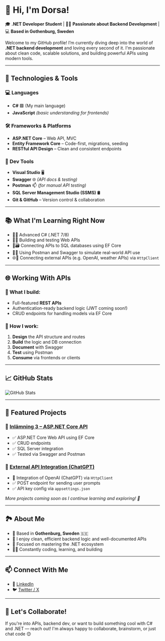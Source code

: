 # 👋 Hi, I'm Dorsa!

🎓 **.NET Developer Student** | 👨‍💻 **Passionate about Backend Development** | 💻 **Based in Gothenburg, Sweden**

Welcome to my GitHub profile! I’m currently diving deep into the world of **.NET backend development** and loving every second of it. I'm passionate about clean code, scalable solutions, and building powerful APIs using modern tools.

---

## 🚀 Technologies & Tools

### 💻 **Languages**
- **C#** 🟩 (My main language)
- **JavaScript** *(basic understanding for frontends)*

### 🛠️ **Frameworks & Platforms**
- **ASP.NET Core** – Web API, MVC
- **Entity Framework Core** – Code-first, migrations, seeding
- **RESTful API Design** – Clean and consistent endpoints

### 🔧 **Dev Tools**
- **Visual Studio** 🖥️  
- **Swagger** 🌐 *(API docs & testing)*
- **Postman** 📫 *(for manual API testing)*
- **SQL Server Management Studio (SSMS)** 🛢️  
- **Git & GitHub** – Version control & collaboration

---

## 📚 **What I'm Learning Right Now**

- 🧠✅ Advanced C# (.NET 7/8)
- 🔧🚀 Building and testing Web APIs
- 🔗🗃️ Connecting APIs to SQL databases using EF Core
- 🧪🧰 Using Postman and Swagger to simulate real-world API use
- 🌐🤖 Connecting external APIs (e.g. OpenAI, weather APIs) via `HttpClient`

---

## 🌐 **Working With APIs**

### 🔹 What I build:
- Full-featured **REST APIs**
- Authentication-ready backend logic (JWT coming soon!)
- CRUD endpoints for handling models via EF Core

### 🔹 How I work:
1. **Design** the API structure and routes  
2. **Build** the logic and DB connection  
3. **Document** with Swagger  
4. **Test** using Postman  
5. **Consume** via frontends or clients  

---

## 📈 **GitHub Stats**

![GitHub Stats](https://github-readme-stats.vercel.app/api?username=id0r3a&show_icons=true&hide_title=true&count_private=true&hide=prs&theme=dark)

---

## 📂 **Featured Projects**

### 🔸 [Inlämning 3 – ASP.NET Core API](https://github.com/id0r3a/Inl-mning-3.git)
- ✅ ASP.NET Core Web API using EF Core  
- ✅ CRUD endpoints  
- ✅ SQL Server integration  
- ✅ Tested via Swagger and Postman  

### 🔸 [External API Integration (ChatGPT)](https://github.com/id0r3a)
- 🧠 Integration of OpenAI (ChatGPT) via `HttpClient`  
- ✅ POST endpoint for sending user prompts  
- ✅ API key config via `appsettings.json`  

*More projects coming soon as I continue learning and exploring! 🚀*

---

## 🏞️ **About Me**

- 📍 Based in **Gothenburg, Sweden** 🇸🇪  
- 🧠 I enjoy clean, efficient backend logic and well-documented APIs  
- 🎯 Focused on mastering the .NET ecosystem  
- 🧑‍💻 Constantly coding, learning, and building  

---

## 📫 **Connect With Me**

- 💼 [LinkedIn](https://www.linkedin.com/in/dorsa-moradi-8704182aa/)
- 🐦 [Twitter / X](https://x.com/id0r3a)

---

## 💬 **Let's Collaborate!**

If you're into APIs, backend dev, or want to build something cool with C# and .NET — reach out! I'm always happy to collaborate, brainstorm, or just chat code 😊

